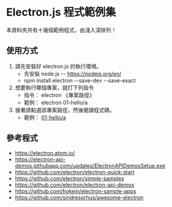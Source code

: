 # Electron.js 程式範例集

本資料夾共有十幾個範例程式，由淺入深排列！

## 使用方式

1. 請先安裝好 electron.js 的執行環境。
	* 先安裝 node.js -- https://nodejs.org/en/
	* npm install electron --save-dev --save-exact
2. 想要執行哪個專案，就打下列指令
	* 指令： electron 《專案路徑》
	* 範例： electron 01-hello/a
3. 接著請點選該專案路徑，然後閱讀程式碼。
	* 範例： [01-hello/a](01-hello/a)

## 參考程式

* https://electron.atom.io/
* https://electron-api-demos.githubapp.com/updates/ElectronAPIDemosSetup.exe
* https://github.com/electron/electron-quick-start
* https://github.com/electron/simple-samples
* https://github.com/electron/electron-api-demos
* https://github.com/hokein/electron-sample-apps
* https://github.com/sindresorhus/awesome-electron


